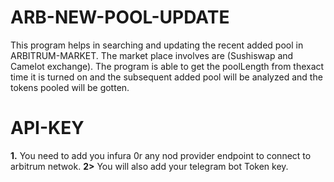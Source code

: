 # ARB-NEW-POOL-UPDATE
This program helps in searching and updating the recent added pool in ARBITRUM-MARKET. The market place involves are (Sushiswap and Camelot exchange). The program is able to get the poolLength from thexact time it is turned on and the subsequent added pool will be analyzed and the tokens pooled will be gotten.
# API-KEY 
**1.** You need to add you infura 0r any nod provider endpoint to connect to arbitrum netwok.
**2>** You will also add your telegram bot Token key.

